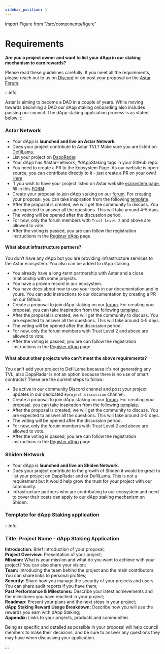 ```yaml
---
sidebar_position: 1
---
```


import Figure from "/src/components/figure"

# Requirements

**Are you a project owner and want to list your dApp in our staking mechanism to earn rewards?**  

Please read these guidelines carefully. If you meet all the requirements, please reach out to us on [Discord](https://discord.com/invite/astarnetwork) or on post your proposal on the [Astar Forum](https://forum.astar.network/).

:::info

Astar is aiming to become a DAO in a couple of years. While moving towards becoming a DAO our dApp staking onboarding also includes passing our council. The dApp staking application process is as stated below: 
:::

### Astar Network

- Your dApp is **launched and live on Astar Network**
- Does your project contribute to Astar TVL? Make sure you are listed on [DefilLama](/docs/build/integrations/dapp-listing/defillama).
- List your project on [DappRadar](/docs/build/integrations/dapp-listing/dappradar).
- Your dApp has #astar-network, #dAppStaking tags in your GitHub repo.
- You need to create a PR to the Ecosystem Page. As our website is open-source, you can contribute directly to it - just create a PR on your own! [Here](https://github.com/AstarNetwork/astarwebsite_v2/blob/349db39d724b57f58fbee84b3fa500bf0d29bee6/components/Header.vue)
- If you wish to have your project listed on Astar website [ecosystem page](https://astar.network/community/ecosystem), fill in this [FORM](https://forms.gle/xsGUnCt3fm4isWWF7).
- Create your proposal to join dApp staking on our [forum](https://forum.astar.network/c/initiatives/dapp-staking-applications/21). For creating your proposal, you can take inspiration from the following [template](/docs/use/dapp-staking/for-devs/requirements#template-for-dapp-staking-application).
- After the proposal is created, we will get the community to discuss. You are expected to answer all the questions. This will take around 4-5 days.
- The voting will be opened after the discussion period.
- For now, only the forum members with `Trust Level 2` and above are allowed to vote.
- After the voting is passed, you are can follow the registration instructions in the [Register dApp](/docs/use/dapp-staking/for-devs/register-dapp.md) page.

#### What about infrastructure partners?

You don’t have any dApp but you are providing infrastructure services to the Astar ecosystem. You also can be added to dApp staking.

- You already have a long-term partnership with Astar and a close relationship with some projects.
- You have a proven record in our ecosystem.
- You have docs about how to use your tools in our documentation and in yours. You can add instructions to our documentation by creating a PR on our Github.
- Create a proposal to join dApp staking on our [forum](https://forum.astar.network/c/initiatives/dapp-staking-applications/21). For creating your proposal, you can take inspiration from the following [template](/docs/use/dapp-staking/for-devs/requirements#template-for-dapp-staking-application).
- After the proposal is created, we will get the community to discuss. You are expected to answer all the questions. This will take around 4-5 days.
- The voting will be opened after the discussion period.
- For now, only the forum members with Trust Level 2 and above are allowed to vote.
- After the voting is passed, you are can follow the registration instructions in the [Register dApp](/docs/use/dapp-staking/for-devs/register-dapp.md) page.

#### What about other projects who can't meet the above requirements?

You can't add your project to DefilLama because it's not generating any TVL, also DappRadar is not an option because there is no use of smart contracts? These are the current steps to follow:

- Be active in our community Discord channel and post your project updates in our dedicated `#project discussion` channel.
- Create a proposal to join dApp staking on our [forum](https://forum.astar.network/c/initiatives/dapp-staking-applications/21). For creating your proposal, you can take inspiration from the following [template](/docs/use/dapp-staking/for-devs/requirements#template-for-dapp-staking-application).
- After the proposal is created, we will get the community to discuss. You are expected to answer all the questions. This will take around 4-5 days.
- The voting will be opened after the discussion period.
- For now, only the forum members with Trust Level 2 and above are allowed to vote.
- After the voting is passed, you are can follow the registration instructions in the [Register dApp](/docs/use/dapp-staking/for-devs/register-dapp.md) page.

### Shiden Network

- Your dApp is **launched and live on Shiden Network**.
- Does your project contribute to the growth of Shiden it would be great to list your project on DappRadar and or DefilLama. This is not a requirement but it would help grow the trust for your project with our community.
- Infrastructure partners who are contributing to our ecosystem and need to cover their costs can apply to our dApp staking mechanism on Shiden.

### Template for dApp Staking application

:::info

### Title: Project Name - dApp Staking Application

**Introduction:**  Brief introduction of your proposal;  
**Project Overview:**  Presentation of your project;  
**Mission:**  What is your mission and what do you want to achieve with your project? You can also share your vision;  
**Team:**  Introducing the team behind the project and the main contributors. You can share links to personal profiles;  
**Security:** Share how you manage the security of your projects and users. You can share audit reports if you have them;  
**Past Performance & Milestones:** Describe your latest achievements and the milestones you have reached in your project;  
**Roadmap:**  Present your plans and the next steps in your project;  
**dApp Staking Reward Usage Breakdown:**  Describe how you will use the rewards you earn with dApp Staking;  
**Appendix:** Links to your projects, products and communities

Being as specific and detailed as possible in your proposal will help council members to make their decisions, and be sure to answer any questions they may have when discussing your application.

:::